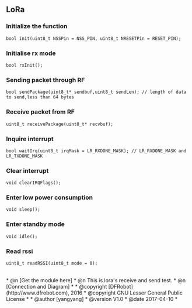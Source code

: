LoRa 
---------------------------------------------------------

### Initialize the function

	bool init(uint8_t NSSPin = NSS_PIN, uint8_t NRESETPin = RESET_PIN);

### Initialise rx mode

	bool rxInit();

### Sending packet through RF

	bool sendPackage(uint8_t* sendbuf,uint8_t sendLen); // length of data to send,less than 64 bytes

### Receive packet from RF

    uint8_t receivePackage(uint8_t* recvbuf);

### Inquire interrupt

    bool waitIrq(uint8_t irqMask = LR_RXDONE_MASK); // LR_RXDONE_MASK and LR_TXDONE_MASK

### Clear interrupt

    void clearIRQFlags();
	
### Enter low power consumption

    void sleep();
	
### Enter standby mode

    void idle();
	
### Read rssi

    uint8_t readRSSI(uint8_t mode = 0);
 
<br>
 * @n [Get the module here]
 * @n This is lora's receive and send test.
 * @n [Connection and Diagram]
 *
 * @copyright	[DFRobot](http://www.dfrobot.com), 2016
 * @copyright	GNU Lesser General Public License
 *
 * @author [yangyang]
 * @version  V1.0
 * @date  2017-04-10
 *
